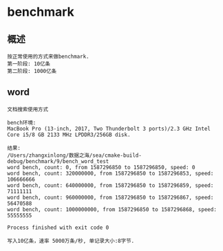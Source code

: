 # benchmark

## 概述
    按正常使用的方式来做benchmark. 
    第一阶段: 10亿条
    第二阶段: 1000亿条
    
## word
    文档搜索使用方式
    
    bench环境:
    MacBook Pro (13-inch, 2017, Two Thunderbolt 3 ports)/2.3 GHz Intel Core i5/8 GB 2133 MHz LPDDR3/256GB disk.
 
    结果:
    /Users/zhangxinlong/数据之海/sea/cmake-build-debug/benchmark/9/bench_word_test
    word bench, count: 0, from 1587296850 to 1587296850, speed: 0
    word bench, count: 320000000, from 1587296850 to 1587296853, speed: 106666666
    word bench, count: 640000000, from 1587296850 to 1587296859, speed: 71111111
    word bench, count: 960000000, from 1587296850 to 1587296867, speed: 56470588
    word bench, count: 1000000000, from 1587296850 to 1587296868, speed: 55555555
    
    Process finished with exit code 0
    
    写入10亿条，速率 5000万条/秒, 单记录大小:8字节.
    
 
